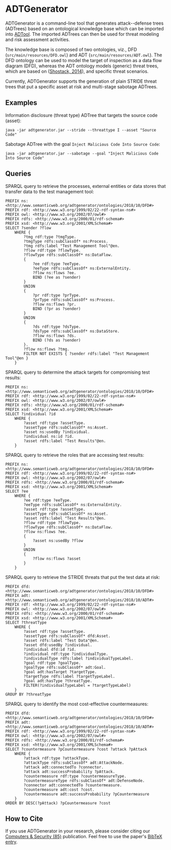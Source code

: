 # ADTGenerator

ADTGenerator is a command-line tool that generates attack--defense trees (ADTrees) based on an ontological knowledge base which can be imported into [ADTool](http://satoss.uni.lu/members/piotr/adtool/). The imported ADTrees can then be used for threat modeling and risk assessment activities.

The knowledge base is composed of two ontologies, viz., DFD (`src/main/resources/DFD.owl`) and ADT (`src/main/resources/ADT.owl`). The DFD ontology can be used to model the target of inspection as a data flow diagram (DFD), whereas the ADT ontology models (generic) threat trees, which are based on ([Shostack, 2014](https://www.wiley.com/en-us/Threat+Modeling%3A+Designing+for+Security-p-9781118809990)), and specific threat scenarios.

Currently, ADTGenerator supports the generation of plain STRIDE threat trees that put a specific asset at risk and multi-stage sabotage ADTrees.

## Examples

Information disclosure (threat type) ADTree that targets the source code (asset): 

```
java -jar adtgenerator.jar --stride --threattype I --asset "Source Code"
```

Sabotage ADTree with the goal `Inject Malicious Code Into Source Code`:

```
java -jar adtgenerator.jar --sabotage --goal "Inject Malicious Code Into Source Code"
```

## Queries

SPARQL query to retrieve the processes, external entities or data stores that transfer data to the test management tool:

```
PREFIX ns: <http://www.semanticweb.org/adtgenerator/ontologies/2018/10/DFD#>
PREFIX rdf: <http://www.w3.org/1999/02/22-rdf-syntax-ns#>
PREFIX owl: <http://www.w3.org/2002/07/owl#>
PREFIX rdfs: <http://www.w3.org/2000/01/rdf-schema#>
PREFIX xsd: <http://www.w3.org/2001/XMLSchema#>
SELECT ?sender ?flow
	WHERE { 
		?tmg rdf:type ?tmgType.
		?tmgType rdfs:subClassOf* ns:Process.
		?tmg rdfs:label "Test Management Tool"@en.
		?flow rdf:type ?flowType.
		?flowType rdfs:subClassOf* ns:DataFlow.
		{
			?ee rdf:type ?eeType.
			?eeType rdfs:subClassOf* ns:ExternalEntity.
			?flow ns:flows ?ee.
			BIND (?ee as ?sender)
		}
		UNION
		{
			?pr rdf:type ?prType.
			?prType rdfs:subClassOf* ns:Process.
			?flow ns:flows ?pr.
			BIND (?pr as ?sender)
		}
		UNION
		{
			?ds rdf:type ?dsType.
			?dsType rdfs:subClassOf* ns:DataStore.
			?flow ns:flows ?ds.
			BIND (?ds as ?sender)
		}.
		?flow ns:flows ?tmg.
		FILTER NOT EXISTS { ?sender rdfs:label "Test Management Tool"@en }
	}
```

SPARQL query to determine the attack targets for compromising test results:

```
PREFIX ns: <http://www.semanticweb.org/adtgenerator/ontologies/2018/10/DFD#>
PREFIX rdf: <http://www.w3.org/1999/02/22-rdf-syntax-ns#>
PREFIX owl: <http://www.w3.org/2002/07/owl#>
PREFIX rdfs: <http://www.w3.org/2000/01/rdf-schema#>
PREFIX xsd: <http://www.w3.org/2001/XMLSchema#>
SELECT ?individual ?id
	WHERE { 
		?asset rdf:type ?assetType.
		?assetType rdfs:subClassOf* ns:Asset.
		?asset ns:usedBy ?individual.
		?individual ns:id ?id.
		?asset rdfs:label "Test Results"@en.
	}
```

SPARQL query to retrieve the roles that are accessing test results:

```
PREFIX ns: <http://www.semanticweb.org/adtgenerator/ontologies/2018/10/DFD#>
PREFIX rdf: <http://www.w3.org/1999/02/22-rdf-syntax-ns#>
PREFIX owl: <http://www.w3.org/2002/07/owl#>
PREFIX rdfs: <http://www.w3.org/2000/01/rdf-schema#>
PREFIX xsd: <http://www.w3.org/2001/XMLSchema#>
SELECT ?ee
	WHERE {
		?ee rdf:type ?eeType.
		?eeType rdfs:subClassOf* ns:ExternalEntity.
		?asset rdf:type ?assetType.
		?assetType rdfs:subClassOf* ns:Asset.
		?asset rdfs:label "Test Results"@en.
		?flow rdf:type ?flowType.
		?flowType rdfs:subClassOf* ns:DataFlow.
		?flow ns:flows ?ee.
		{
			?asset ns:usedBy ?flow
		}
		UNION
		{
			?flow ns:flows ?asset
		}
	}
```

SPARQL query to retrieve the STRIDE threats that put the test data at risk:

```
PREFIX dfd: <http://www.semanticweb.org/adtgenerator/ontologies/2018/10/DFD#>
PREFIX adt: <http://www.semanticweb.org/adtgenerator/ontologies/2018/10/ADT#>
PREFIX rdf: <http://www.w3.org/1999/02/22-rdf-syntax-ns#>
PREFIX owl: <http://www.w3.org/2002/07/owl#>
PREFIX rdfs: <http://www.w3.org/2000/01/rdf-schema#>
PREFIX xsd: <http://www.w3.org/2001/XMLSchema#>
SELECT ?threatType
	WHERE { 
		?asset rdf:type ?assetType.
		?assetType rdfs:subClassOf* dfd:Asset.
		?asset rdfs:label "Test Data"@en.
		?asset dfd:usedBy ?individual.
		?individual dfd:id ?id.
		?individual rdf:type ?individualType.
		?individualType rdfs:label ?individualTypeLabel.
		?goal rdf:type ?goalType.
		?goalType rdfs:subClassOf* adt:Goal.
		?goal adt:hasTarget ?targetType.
		?targetType rdfs:label ?targetTypeLabel.
		?goal adt:hasType ?threatType.
		FILTER(?individualTypeLabel = ?targetTypeLabel)
	}
GROUP BY ?threatType
```

SPARQL query to identify the most cost-effective countermeasures:

```
PREFIX dfd: <http://www.semanticweb.org/adtgenerator/ontologies/2018/10/DFD#>
PREFIX adt: <http://www.semanticweb.org/adtgenerator/ontologies/2018/10/ADT#>
PREFIX rdf: <http://www.w3.org/1999/02/22-rdf-syntax-ns#>
PREFIX owl: <http://www.w3.org/2002/07/owl#>
PREFIX rdfs: <http://www.w3.org/2000/01/rdf-schema#>
PREFIX xsd: <http://www.w3.org/2001/XMLSchema#>
SELECT ?countermeasure ?pCountermeasure ?cost ?attack ?pAttack
	WHERE { 
		?attack rdf:type ?attackType.
		?attackType rdfs:subClassOf* adt:AttackNode.
		?attack adt:connectedTo ?connector.
		?attack adt:successProbability ?pAttack.
		?countermeasure rdf:type ?countermeasureType.
		?countermeasureType rdfs:subClassOf* adt:DefenseNode.
		?connector adt:connectedTo ?countermeasure.
		?countermeasure adt:cost ?cost.
		?countermeasure adt:successProbability ?pCountermeasure
	}
ORDER BY DESC(?pAttack) ?pCountermeasure ?cost
```

## How to Cite

If you use ADTGenerator in your research, please consider citing our [Computers & Security (85)](http://www.sciencedirect.com/science/article/pii/S0167404818314482) publication. Feel free to use the paper's [BibTeX entry](misc/Eckhart2019.bib).
